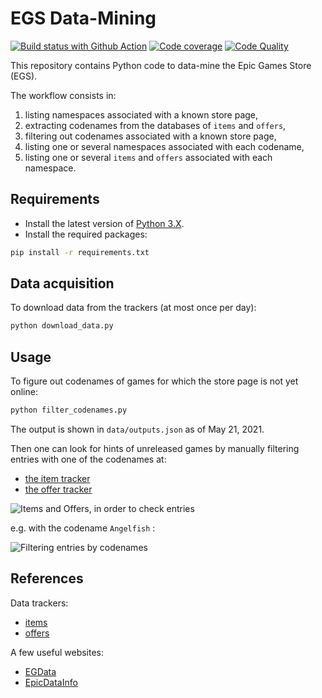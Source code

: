 # EGS Data-Mining

[![Build status with Github Action][build-image-action]][build-action]
[![Code coverage][codecov-image]][codecov]
[![Code Quality][codacy-image]][codacy]

This repository contains Python code to data-mine the Epic Games Store (EGS).

The workflow consists in:
1.   listing namespaces associated with a known store page,
2.   extracting codenames from the databases of `items` and `offers`,
3.   filtering out codenames associated with a known store page,
4.   listing one or several namespaces associated with each codename,
5.   listing one or several `items` and `offers` associated with each namespace.

## Requirements

-   Install the latest version of [Python 3.X][python-download-url].
-   Install the required packages:

```bash
pip install -r requirements.txt
```

## Data acquisition

To download data from the trackers (at most once per day):

```bash
python download_data.py
```

## Usage

To figure out codenames of games for which the store page is not yet online:

```bash
python filter_codenames.py
```

The output is shown in `data/outputs.json`
as of May 21, 2021.

Then one can look for hints of unreleased games by manually filtering entries with one of the codenames at:

-   [the item tracker][item-tracker-url]
-   [the offer tracker][offer-tracker-url]

![Items and Offers, in order to check entries][generic-menu]

e.g. with the codename `Angelfish` :

![Filtering entries by codenames][generic-cover]

## References

Data trackers:

-   [items][item-tracker-github]
-   [offers][offer-tracker-github]

A few useful websites:
-   [EGData][egdata-website]
-   [EpicDataInfo][egdatabase-website]

<!-- Definitions -->

[build-action]: <https://github.com/woctezuma/egs-datamining/actions>
[build-image-action]: <https://github.com/woctezuma/egs-datamining/workflows/Python application/badge.svg?branch=main>

[codecov]: <https://codecov.io/gh/woctezuma/egs-datamining>
[codecov-image]: <https://codecov.io/gh/woctezuma/egs-datamining/branch/main/graph/badge.svg>

[codacy]: <https://www.codacy.com/gh/woctezuma/egs-datamining>
[codacy-image]: <https://api.codacy.com/project/badge/Grade/a2894131818947b9adba5e487a9a0413>

[generic-cover]: <https://github.com/woctezuma/egs-datamining/wiki/cover.png>
[generic-menu]: <https://github.com/woctezuma/egs-datamining/wiki/img/menu.png>

[item-tracker-url]: <https://database.egdata.app/items>
[offer-tracker-url]: <https://database.egdata.app/offers>

[python-download-url]: <https://www.python.org/downloads/>

[item-tracker-github]: <https://github.com/srdrabx/items-tracker>
[offer-tracker-github]: <https://github.com/srdrabx/offers-tracker>

[egdata-website]: <https://egdata.app/>
[egdatabase-website]: <https://database.egdata.app/>
